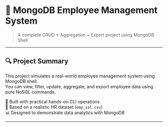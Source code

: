 # 💼 MongoDB Employee Management System
> A complete CRUD + Aggregation + Export project using MongoDB Shell

---

## 🔍 Project Summary

This project simulates a real-world employee management system using MongoDB shell.  
You can view, filter, update, aggregate, and export employee data using pure NoSQL commands.

🔧 Built with practical hands-on CLI operations  
📁 Based on a realistic HR dataset (`emp_sal.csv`)  
📊 Designed to demonstrate data analytics with MongoDB

---
